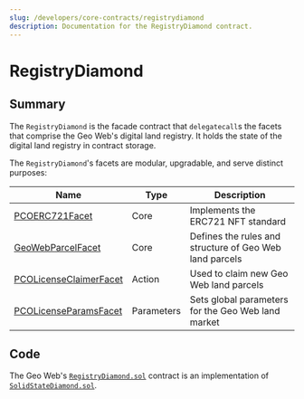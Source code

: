 ```yaml
---
slug: /developers/core-contracts/registrydiamond
description: Documentation for the RegistryDiamond contract.
---
```


# RegistryDiamond

## Summary

The `RegistryDiamond` is the facade contract that `delegatecall`s the facets that comprise the Geo Web's digital land registry. It holds the state of the digital land registry in contract storage.

The `RegistryDiamond`'s facets are modular, upgradable, and serve distinct purposes:

| Name                                                | Type       | Description                                             |
| --------------------------------------------------- | ---------- | ------------------------------------------------------- |
| [PCOERC721Facet](erc721facet.md)                    | Core       | Implements the ERC721 NFT standard                      |
| [GeoWebParcelFacet](geowebparcelfacet/)             | Core       | Defines the rules and structure of Geo Web land parcels |
| [PCOLicenseClaimerFacet](pcolicenseclaimerfacet.md) | Action     | Used to claim new Geo Web land parcels                  |
| [PCOLicenseParamsFacet](pcolicenseparamsfacet.md)   | Parameters | Sets global parameters for the Geo Web land market      |

## Code

The Geo Web's [`RegistryDiamond.sol`](https://github.com/Geo-Web-Project/core-contracts/blob/main/contracts/registry/RegistryDiamond.sol) contract is an implementation of [`SolidStateDiamond.sol`](https://github.com/solidstate-network/solidstate-solidity/blob/master/contracts/proxy/diamond/SolidStateDiamond.sol).
